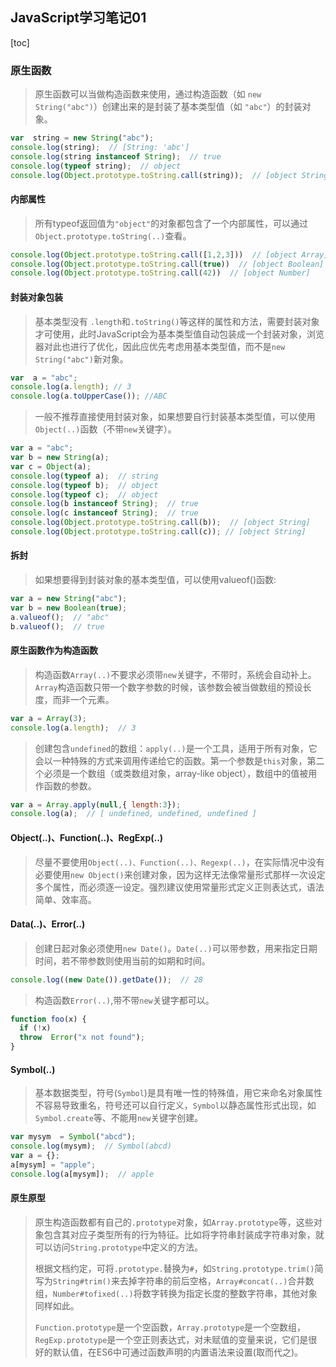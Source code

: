 ## JavaScript学习笔记01
[toc]
### 原生函数
>原生函数可以当做构造函数来使用，通过构造函数（如 `new String("abc")`）创建出来的是封装了基本类型值（如 `"abc"`）的封装对象。
``` javascript
var  string = new String("abc");
console.log(string);  // [String: 'abc']
console.log(string instanceof String);  // true
console.log(typeof string);  // object
console.log(Object.prototype.toString.call(string));  // [object String]

```
#### 内部属性
> 所有typeof返回值为`"object"`的对象都包含了一个内部属性，可以通过`Object.prototype.toString(..)`查看。
``` javascript
console.log(Object.prototype.toString.call([1,2,3]))  // [object Array]
console.log(Object.prototype.toString.call(true))  // [object Boolean]
console.log(Object.prototype.toString.call(42))  // [object Number]
```
#### 封装对象包装
> 基本类型没有 `.length`和`.toString()`等这样的属性和方法，需要封装对象才可使用，此时JavaScript会为基本类型值自动包装成一个封装对象，浏览器对此也进行了优化，因此应优先考虑用基本类型值，而不是`new  String("abc")`新对象。
``` javascript
var  a = "abc";
console.log(a.length); // 3
console.log(a.toUpperCase()); //ABC
```
>一般不推荐直接使用封装对象，如果想要自行封装基本类型值，可以使用`Object(..)`函数（不带`new`关键字）。
``` javascript
var a = "abc";
var b = new String(a);
var c = Object(a);
console.log(typeof a);  // string
console.log(typeof b);  // object
console.log(typeof c);  // object
console.log(b instanceof String);  // true
console.log(c instanceof String);  // true
console.log(Object.prototype.toString.call(b));  // [object String]
console.log(Object.prototype.toString.call(c)); // [object String]
```
#### 拆封
>如果想要得到封装对象的基本类型值，可以使用valueof()函数:
``` javascript
var a = new String("abc");
var b = new Boolean(true);
a.valueof();  // "abc"
b.valueof();  // true
```
#### 原生函数作为构造函数
> 构造函数`Array(..)`不要求必须带`new`关键字，不带时，系统会自动补上。`Array`构造函数只带一个数字参数的时候，该参数会被当做数组的预设长度，而非一个元素。
``` javascript
var a = Array(3);
console.log(a.length);  // 3
```
> 创建包含`undefined`的数组：`apply(..)`是一个工具，适用于所有对象，它会以一种特殊的方式来调用传递给它的函数。第一个参数是`this`对象，第二个必须是一个数组（或类数组对象，array-like object），数组中的值被用作函数的参数。
``` javascript
var a = Array.apply(null,{ length:3});
console.log(a);  // [ undefined, undefined, undefined ]
```
#### Object(..)、Function(..)、RegExp(..)
> 尽量不要使用`Object(..)、Function(..)、Regexp(..)`，在实际情况中没有必要使用`new Object()`来创建对象，因为这样无法像常量形式那样一次设定多个属性，而必须逐一设定。强烈建议使用常量形式定义正则表达式，语法简单、效率高。
#### Data(..)、Error(..)
> 创建日起对象必须使用`new Date()`。`Date(..)`可以带参数，用来指定日期时间，若不带参数则使用当前的如期和时间。
``` javascript
console.log((new Date()).getDate());  // 28
```
> 构造函数`Error(..)`,带不带`new`关键字都可以。
``` javascript
function foo(x) {
  if (!x)
  throw  Error("x not found");
}
```
#### Symbol(..)
> 基本数据类型，符号(`Symbol`)是具有唯一性的特殊值，用它来命名对象属性不容易导致重名，符号还可以自行定义，`Symbol`以静态属性形式出现，如`Symbol.create`等、不能用`new`关键字创建。
``` javascript
var mysym  = Symbol("abcd");
console.log(mysym);  // Symbol(abcd)
var a = {};
a[mysym] = "apple";
console.log(a[mysym]);  // apple
```

#### 原生原型
>原生构造函数都有自己的`.prototype`对象，如`Array.prototype`等，这些对象包含其对应子类型所有的行为特征。比如将字符串封装成字符串对象，就可以访问`String.prototype`中定义的方法。
>
>根据文档约定，可将`.prototype.`替换为`#`，如`String.prototype.trim()`简写为`String#trim()`来去掉字符串的前后空格，`Array#concat(..)`合并数组，`Number#tofixed(..)`将数字转换为指定长度的整数字符串，其他对象同样如此。
>
>`Function.prototype`是一个空函数，`Array.prototype`是一个空数组，`RegExp.prototype`是一个空正则表达式，对未赋值的变量来说，它们是很好的默认值，在ES6中可通过函数声明的内置语法来设置(取而代之)。